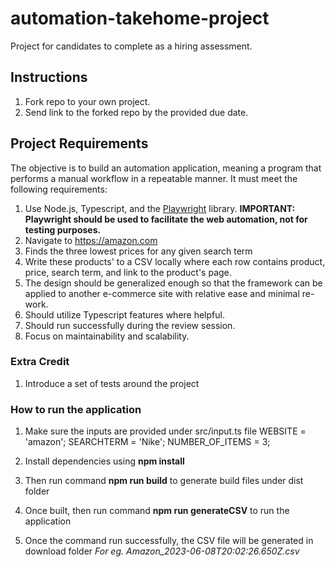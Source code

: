 # automation-takehome-project

Project for candidates to complete as a hiring assessment.

## Instructions

1. Fork repo to your own project.
2. Send link to the forked repo by the provided due date.

## Project Requirements

The objective is to build an automation application, meaning a program that performs a manual workflow in a repeatable manner. It must meet the following requirements:

1. Use Node.js, Typescript, and the [Playwright](https://playwright.dev/) library. **IMPORTANT: Playwright should be used to facilitate the web automation, not for testing purposes.**
2. Navigate to https://amazon.com
3. Finds the three lowest prices for any given search term
4. Write these products' to a CSV locally where each row contains product, price, search term, and link to the product's page.
5. The design should be generalized enough so that the framework can be applied to another e-commerce site with relative ease and minimal re-work.
6. Should utilize Typescript features where helpful.
7. Should run successfully during the review session.
8. Focus on maintainability and scalability.

### Extra Credit

1. Introduce a set of tests around the project

### How to run the application

1. Make sure the inputs are provided under src/input.ts file
WEBSITE = 'amazon';
SEARCHTERM = 'Nike';
NUMBER_OF_ITEMS = 3;

2. Install dependencies using **npm install**

3. Then run command **npm run build** to generate build files under dist folder

4. Once built, then run command **npm run generateCSV** to run the application

5. Once the command run successfully, the CSV file will be generated in download folder *For eg. Amazon_2023-06-08T20:02:26.650Z.csv*
